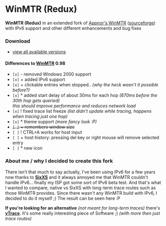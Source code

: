 WinMTR (Redux)
==============
**WinMTR (Redux)** in an extended fork of [Appnor's WinMTR](http://winmtr.net/) ([sourceforge](http://sourceforge.net/projects/winmtr/)) with IPv6 support and other different enhancements and bug fixes

### Download
* [view all available versions](https://github.com/White-Tiger/WinMTR/releases)

#### Differences to [WinMTR](http://winmtr.net/) 0.98
- `[x]` - removed Windows 2000 support <br>
- `[x]` + added IPv6 support <br>
- `[x]` + clickable entries when stopped.. *(why the heck wasn't it possible before?)* <br>
- `[x]` * added start delay of about 30ms for each hop *(870ms before the 30th hop gets queried) <br>
this should improve performance and reduces network load* <br>
- `[x]` ! fixed trace list freeze *(list didn't update while tracing, happens when tracing just one hop)* <br>
- `[x]` * theme support *(more fancy look :P)* <br>
- ~~`[ ]` + remembers window size~~ <br>
- `[ ]` ! CTRL+A works for host input <br>
- `[ ]` + host history: pressing del key or right mouse will remove selected entry <br>
- `[ ]` * new icon <br>

### About me / why I decided to create this fork
There isn't that much to say actually, I've been using IPv6 for a few years now thanks to [**SixXS**](http://sixxs.net/) and it always annoyed me that WinMTR couldn't handle IPv6... finally my ISP got some sort of IPv6 beta test. And that's what I wanted to compare, native vs SixXS with long-term trace routes such as those WinMTR provides.
Since there wasn't any WinMTR build with IPv6, I decided to do it myself ;) The result can be seen here :P

**If you're looking for an alternative** *(not meant for long-term traces)* there's [**vTrace**](vtrace.pl).
It's some really interesting piece of Software ;) *(with more then just trace routes)*
~~~~